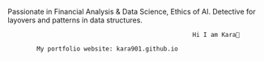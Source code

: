 Passionate in Financial Analysis & Data Science, Ethics of AI. Detective for layovers and patterns in data structures.
                                             
                
                                                       Hi I am Kara👋

            My portfolio website: kara901.github.io 

                                                       



<!--
**KaRa901/KaRa901** is a ✨ _special_ ✨ repository because its `README.md` (this file) appears on your GitHub profile.

Here are some ideas to get you started:

- 🔭 I’m currently working on ...
- 🌱 I’m currently learning ...
- 👯 I’m looking to collaborate on ...
- 🤔 I’m looking for help with ...
- 💬 Ask me about ...
- 📫 How to reach me: ...
- 😄 Pronouns: ...
- ⚡ Fun fact: ...
-->



